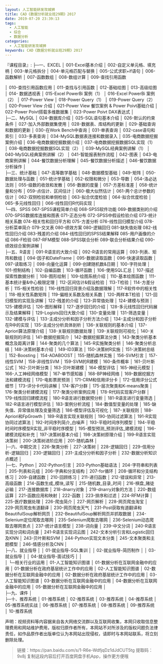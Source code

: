 ```yaml
---
layout: 人工智能研发攻城狮
title: CAD《数据分析就业班29期》2017
date: 2019-07-20 23:39:13
tags:
  - 人工智能
  - 综合
  - 数据分析
categories:
  - 人工智能研发攻城狮
keywords: CAD《数据分析就业班29期》2017
---
```

『课程目录』:
├─一、EXCEL
│      001-Excel基本介绍
│      002-自定义单元格、填充柄
│      003-单元格拆分
│      004-单元格匹配与替换
│      005-公式求职+if语句
│      006-函数解析
│      007-函数数组
│      008-数组计算
│      009-查找引用函数
<!-- more --> 
│      010-查找引用函数应用
│      011-查找与引用函数
│      012-基础绘图
│      013-高级绘图
│      014- 数据透视表
│      015-Excel PowerBi 案例（1）
│      016-Excel PowerBi 案例（2）
│      017-Power View
│      018-Power Query（1）
│      019-Power Query（2）
│      020-Power View 介绍
│      021-Power View 餐饮案例 & Power Poivt基础介绍
│      022-Power Poivt搭载多维数据集
│      023-Power Poivt DAX表达式
│          
├─二、MySQL
│      024-数据库介绍
│      025-SQL语句基本介绍
│      026-默认的约束条件
│      027-加入外部数据集使用
│      028-数据表、库结构的更新
│      029-基础查询和数据的更新
│      030-在Work Bench中查询
│      031-单表查询
│      032-case语句和索引
│      033-多表查询
│      034-MySQL数据表连接和数据录入
│      035-电商数据挖掘案例介绍
│      036-电商数据挖掘数据介绍
│      037-电商数据挖掘数据SQL实现（1）
│      038-电商数据挖掘数据SQL实现（2）
│      039-MySQL经典案例讲解（1）
│      040-MySQL经典案例讲解（2）
│      041-智能报表制作流程
│      042-图表
│      043-电商案例讲解
│      044-餐饮数据分析理解
│      045-餐饮数据分析描述
│      046-餐饮数据分析操作
│      
├─三、统计基础
│      047-高等数学基础
│      048-数据模型基础
│      049-矩阵
│      050-数据处理与函数
│      051-统计学基础
│      052-权限和微分
│      053-导数
│      054-洛必达法则
│      055-级数的收敛和发散
│      056-数据的度量
│      057-方差标准差
│      058-统计量和分布
│      059-点估计、区间估计
│      060-极大似然估计
│      061-两个总计参数的估计
│      062-双侧检验和单侧检验
│      063-拟合优度检验
│      064-拟合优度检验
│      065-多元线性回归
│      066-线性回归R代码实现
│      
└─四、SPSS
        067-SPSS课程简单介绍
        068-SPSS软件功能
        069-数据类别的介绍
        070-SPSS数据库连接和图表
        071-正态分布
        072-SPSS中假设检验介绍
        073-统计相关系数
        074-相关性和回归平方和
        075-方差分析
        076-线性回归模型介绍
        078-分析菜单简介
        079-交叉表
        080-绩效方案
        080-逻辑回归
        081-缺失值处理
        082-线性回归介绍
        083-残差的介绍
        084-线性回归的SPSS结果解释
        085-用户画像的介绍
        086-F检验
        087-RFM模型
        088-SPSS联合分析
        089-联合分析结果介绍
        090-绩效综合案例讲解
│      
├─五、R语言
│      091-R语言的大致介绍
│      092-R语言的常用运算
│      093-列表、矩阵和数组
│      094-因子和DateFrame
│      095-数据读取函数
│      096-快速读取函数
│      097-读取练习
│      098-向量化运算
│      099-创建随机数&日期
│      100-字符处理
│      101-控制结构
│      102-自编函数
│      103-循环函数
│      106-使用SQL汇总
│      107-描述探索性数据分析
│      108-图形绘制
│      109-绘图系统介绍
│      110-基本绘图函数
│      111-基本统计量&中心极限定理
│      112-区间估计&假设检验
│      113-T检验
│      114-方差分析
│      115-相关性检验
│      116-线性回归背景介绍及数据理解
│      117-R软件中的相关性
│      118-相关性系数矩阵
│      119-偏相关系数及相关系数
│      120-两样本T检验
│      121-回归模型的实现及讲解
│      122-残差的介绍
│      123-异常值处理
│      124-建模与预测
│      125-建模评估
│      126-图形解释
│      127-逐步回归的介绍
│      128-多元线性回归代码展示及结果解释
│      129-Logists回归大致介绍
│      130-变量处理
│      131-筛选变量
│      132-建模与评估
│      133-主成分分析和因子分析方法介绍
│      134-主成分和因子分析在R中的实现
│      135-主成分分析具体剖析
│      136-关联规则的基本介绍
│      137-Apriori算法原理介绍
│      138-关联规则数据处理
│      139-关联规则可视化
│      140-关联规则的评估
│      141-数据挖掘简介
│      142-数据挖掘算法分类
│      143-聚类分析基本概念及距离计算
│      144-聚类的几个算法
│      145-R实施聚类分析
│      146-聚类分析总结
│      148-决策树基本介绍
│      149-ID3算法
│      150-决策树R实施
│      151-决策树总结
│      152-Boosting
│      154-ADABOOST
│      155-随机森林实施
│      156-SVM引言
│      157-线性SVM
│      158-非线性SVM
│      159-SVM的R建模
│      160-条件概率
│      161-贝叶斯公式
│      162-贝叶斯分类
│      163-贝叶斯建模
│      164-模型评估
│      165-神经元模型
│      166-人工神经网络模型
│      167-单节感知器
│      168-BP神经网络
│      169-数据挖掘方法和建模流程
│      170-电影票房预测
│      171-CRM和信用评分卡
│      172-信用评分公式细节
│      173-评分卡代码讲解
│      174-客户分群
│      175-层次聚类和K-means聚类
│      176-聚类分析建模流程
│      177-聚类分析案例应用
│      178-R代码实现客户分群
│      179-线性回归建模流程
│      180-R语言进行数据预分析
│      181-R语言进行变量筛选
│      182-R语言进行模型评估
│      183-案例分析流程
│      184-数值型变量的处理
│      185-缺失值、异常值处理及变量筛选
│      186-模型评估及可视化
│      187-关联规则
│      188-Apriori和FpGrowth
│      189-R语言实现关联规则
│      190-协同过滤算法
│      191-R实现协同过滤算法
│      192-时间序列简介_白噪声
│      193-平稳时间序列模型
│      194-平稳时间时序模型R实现_非平稳时序模型
│      195-模型预测_预测评估_建模流程
│      196-建模流程和补充
│      197-决策树基本介绍
│      198-决策树原理介绍
│      199-R语言实现决策树
│      200-决策树进阶应用
│      201-随机森林
│          
├─六、中期交流
│      226-聚类分析
│      227-决策树
│      228-逻辑回归
│      229-信用分析-逻辑回归
│      230-逻辑回归
│      231-主成分分析和因子分析
│      232-数据分析知识点概述
│      
├─七、Python
│      202-Python引言
│      203-Python基础语法
│      204-字符串和列表
│      205-列表和元组
│      206-字典和分支结构
│      207-for循环
│      208-循环和分支结构练习
│      209-自建函数
│      210-回顾练习
│      211-递归函数
│      212-错误和异常
│      213-高级函数
│      214-函数生成_模块_读写
│      215-随机数_目录_时间
│      216-棋盘_赌徒必输
│      217-连接数据库
│      218-dnarry对象
│      219-dnarry对象的方法
│      220-数组运算
│      221-函数应用和映射
│      222-函数
│      223-排序和过滤
│      224-RFM计算
│      225-医疗数据处理
│      226-爬虫简介
│      227-网页解析
│      228-网页爬虫淘宝
│      229-网页爬虫有道翻译
│      230-网页爬虫天气
│      231-Post获取有道翻译和BeautifulSoup解析网页
│      232-BeautifulSoup解析网页并抓取数据
│      234-Selenium定位爬取去哪网
│      235-Selenium爬取去哪网
│      236-Selenium动态爬取去哪网景点
│      237-统计语言模型
│      238-词向量
│      239-中文分词
│      240-R语言实现分词和词向量
│      241-R语言实现词云图
│      242-文本分析引言和Logistic回归及KNN
│      243-贝叶斯和SVM
│      244-Python实现文本分类
│      245-文本聚类和主题模型
│      246-情感分析及CNN
│      
├─八、就业指导
│  │  01-就业指导-SQL集训
│  │  02-就业指导-简历制作
│  │  03-就业指导
│  │  04-就业指导-面试技巧
│  │  
│  └─相关行业的运用
│          01-人工智能知识图谱
│          01-数据分析在互联网金融中的应用
│          01-数据分析在政府基层统计工作中的应用
│          02-人工智能知识图谱
│          02-数据分析在互联网金融中的应用
│          02-数据分析在政府基层统计工作中的应用
│          03-人工智能知识图谱
│          03-数据分析在互联网金融中的应用
│          04-数据分析在互联网金融中的应用
│          05-数据分析在互联网金融中的应用
│      
├─九、课件
│      
├─十、推荐系统
│      01-推荐系统
│      02-推荐系统
│      03-推荐系统
│      04-推荐系统
│      05-推荐系统实战
│      06-推荐系统
│      07-推荐系统
│      08-推荐系统
│      09-推荐系统
│      10-推荐系统


<div class="post-copyright">
    <div class="post-copyright__author">
      <span class="post-copyright-meta">声明：视频资料等内容据来自各大网络交流群以及互联网收集，本网只收取信息整理费用和网站维护费用，版权归原作者所有，本网站不对所涉及的版权问题负法律责任，如作品原作者出版单位认为本网站出现侵权，请即时与本网站联系，将立刻删除处理。 </span>
    </div>
</div>

<blockquote class="blockquote-center">
链接：https://pan.baidu.com/s/1-R6e-WdfjqDz1dJdCUT5tg 
提取码：9x8j 
复制这段内容后打开百度网盘手机App，操作更方便哦
</blockquote>

